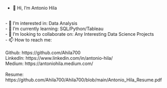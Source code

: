 - 👋 Hi, I’m Antonio Hila
<br/>
- 👀 I’m interested in: Data Analysis<br/>
- 🌱 I’m currently learning: SQL/Python/Tableau<br/>
- 💞️ I’m looking to collaborate on: Any Interesting Data Science Projects<br/>
- 📫 How to reach me:<br/>
<br/>
Github: https://github.com/Ahila700<br/>
LinkedIn: https://www.linkedin.com/in/antonio-hila/<br/>
Medium: https://antoniohila.medium.com/<br/>
<br/>
Resume: https://github.com/Ahila700/Ahila700/blob/main/Antonio_Hila_Resume.pdf

<!---
Ahila700/Ahila700 is a ✨ special ✨ repository because its `README.md` (this file) appears on your GitHub profile.
You can click the Preview link to take a look at your changes.
--->
